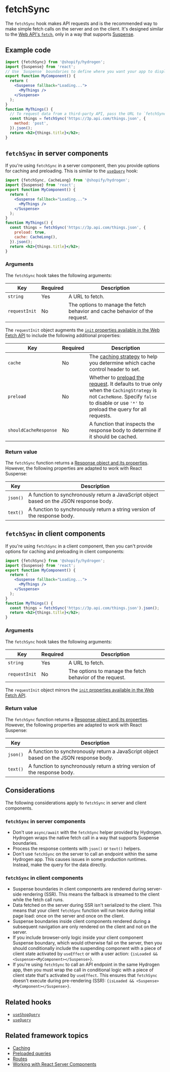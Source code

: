 # fetchSync


The `fetchSync` hook makes API requests and is the recommended way to make simple fetch calls on the server and on the client. It's designed similar to the [Web API's `fetch`](https://developer.mozilla.org/en-US/docs/Web/API/fetch), only in a way that supports [Suspense](https://reactjs.org/docs/concurrent-mode-suspense.html).

## Example code

```jsx title="MyComponent.server.js"
import {fetchSync} from '@shopify/hydrogen';
import {Suspense} from 'react';
// Use `Suspense` boundaries to define where you want your app to display a loading indicator while your data is being accessed.
export function MyComponent() {
  return (
    <Suspense fallback="Loading...">
      <MyThings />
    </Suspense>
  );
}
function MyThings() {
  // To request data from a third-party API, pass the URL to `fetchSync` along with any arguments.
  const things = fetchSync('https://3p.api.com/things.json', {
    method: 'post',
  }).json();
  return <h2>{things.title}</h2>;
}
```



## `fetchSync` in server components

If you're using `fetchSync` in a server component, then you provide options for caching and preloading. This is similar to the [`useQuery`](/hooks/global/usequery/) hook:

```jsx title="MyComponent.server.js"
import {fetchSync, CacheLong} from '@shopify/hydrogen';
import {Suspense} from 'react';
export function MyComponent() {
  return (
    <Suspense fallback="Loading...">
      <MyThings />
    </Suspense>
  );
}
function MyThings() {
  const things = fetchSync('https://3p.api.com/things.json', {
    preload: true,
    cache: CacheLong(),
  }).json();
  return <h2>{things.title}</h2>;
}
```



### Arguments

The `fetchSync` hook takes the following arguments:

| Key           | Required | Description                                                                 |
| ------------- | -------- | --------------------------------------------------------------------------- |
| `string`      | Yes      | A URL to fetch.                                                             |
| `requestInit` | No       | The options to manage the fetch behavior and cache behavior of the request. |

The `requestInit` object augments the [`init` properties available in the Web Fetch API](https://developer.mozilla.org/en-US/docs/Web/API/Request/Request) to include the following additional properties:

| Key                   | Required | Description                                                                                                                                                                                                                                    |
| --------------------- | -------- | ---------------------------------------------------------------------------------------------------------------------------------------------------------------------------------------------------------------------------------------------- |
| `cache`               | No       | The [caching strategy](https://shopify.dev/custom-storefronts/hydrogen/querying/cache#caching-strategies) to help you determine which cache control header to set.                                                                            |
| `preload`             | No       | Whether to [preload the request](https://shopify.dev/custom-storefronts/hydrogen/querying/preloaded-queries). It defaults to true only when the `CachingStrategy` is not `CacheNone`. Specify `false` to disable or use `'*'` to preload the query for all requests. |
| `shouldCacheResponse` | No       | A function that inspects the response body to determine if it should be cached.                                                                                                                                                                |

### Return value

The `fetchSync` function returns a [Response object and its properties](https://developer.mozilla.org/en-US/docs/Web/API/Response). However, the following properties are adapted to work with React Suspense:

| Key        | Description                                                                               |
| ---------- | ----------------------------------------------------------------------------------------- |
| `json()`   | A function to synchronously return a JavaScript object based on the JSON response body.   |
| `text()`   | A function to synchronously return a string version of the response body.                 |

## `fetchSync` in client components

If you're using `fetchSync` in a client component, then you can't provide options for caching and preloading in client components:

```jsx title="MyComponent.client.js"
import {fetchSync} from '@shopify/hydrogen';
import {Suspense} from 'react';
export function MyComponent() {
  return (
    <Suspense fallback="Loading...">
      <MyThings />
    </Suspense>
  );
}
function MyThings() {
  const things = fetchSync('https://3p.api.com/things.json').json();
  return <h2>{things.title}</h2>;
}
```



### Arguments

The `fetchSync` hook takes the following arguments:

| Key           | Required | Description                                              |
| ------------- | -------- | -------------------------------------------------------- |
| `string`      | Yes      | A URL to fetch.                                          |
| `requestInit` | No       | The options to manage the fetch behavior of the request. |

The `requestInit` object mirrors the [`init` properties available in the Web Fetch API](https://developer.mozilla.org/en-US/docs/Web/API/Request/Request).

### Return value

The `fetchSync` function returns a [Response object and its properties](https://developer.mozilla.org/en-US/docs/Web/API/Response). However, the following properties are adapted to work with React Suspense:

| Key        | Description                                                                             |
| ---------- | --------------------------------------------------------------------------------------- |
| `json()`   | A function to synchronously return a JavaScript object based on the JSON response body. |
| `text()`   | A function to synchronously return a string version of the response body.               |

## Considerations

The following considerations apply to `fetchSync` in server and client components.

### `fetchSync` in server components

- Don't use `async/await` with the `fetchSync` helper provided by Hydrogen. Hydrogen wraps the native fetch call in a way that supports Suspense boundaries.
- Process the response contents with `json()` or `text()` helpers.
- Don't use `fetchSync` on the server to call an endpoint within the same Hydrogen app. This causes issues in some production runtimes. Instead, make the query for the data directly.

### `fetchSync` in client components

- Suspense boundaries in client components are rendered during server-side rendering (SSR). This means the fallback is streamed to the client while the fetch call runs.
- Data fetched on the server during SSR isn't serialized to the client. This means that your client `fetchSync` function will run twice during initial page load: once on the server and once on the client.
- Suspense boundaries inside client components rendered during a subsequent navigation are only rendered on the client and not on the server.
- If you include browser-only logic inside your client component Suspense boundary, which would otherwise fail on the server, then you should conditionally include the suspending component with a piece of client state activated by `useEffect` or with a user action: `{isLoaded && <Suspense><MyComponent></Suspense>}`.
- If you're using `fetchSync` to call an API endpoint in the same Hydrogen app, then you must wrap the call in conditional logic with a piece of client state that's activated by `useEffect`. This ensures that `fetchSync` doesn't execute during pre-rendering (SSR): `{isLoaded && <Suspense><MyComponent></Suspense>}`.

## Related hooks

- [`useShopQuery`](/hooks/global/useshopquery/)
- [`useQuery`](/hooks/global/usequery/)

## Related framework topics

- [Caching](https://shopify.dev/custom-storefronts/hydrogen/querying/cache)
- [Preloaded queries](https://shopify.dev/custom-storefronts/hydrogen/querying/preloaded-queries)
- [Routes](https://shopify.dev/custom-storefronts/hydrogen/routing)
- [Working with React Server Components](https://shopify.dev/custom-storefronts/hydrogen/react-server-components/work-with-rsc)
